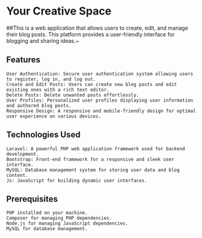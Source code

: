 
# Your Creative Space

##This is a web application that allows users to create, edit, and manage their blog posts. This platform provides a user-friendly interface for blogging and sharing ideas.~

## Features

    User Authentication: Secure user authentication system allowing users to register, log in, and log out.
    Create and Edit Posts: Users can create new blog posts and edit existing ones with a rich text editor.
    Delete Posts: Delete unwanted posts effortlessly.
    User Profiles: Personalized user profiles displaying user information and authored blog posts.
    Responsive Design: A responsive and mobile-friendly design for optimal user experience on various devices.

## Technologies Used

    Laravel: A powerful PHP web application framework used for backend development.
    Bootstrap: Front-end framework for a responsive and sleek user interface.
    MySQL: Database management system for storing user data and blog content.
    Js: JavaScript for building dynamic user interfaces.

## Prerequisites

    PHP installed on your machine.
    Composer for managing PHP dependencies.
    Node.js for managing JavaScript dependencies.
    MySQL for database management.